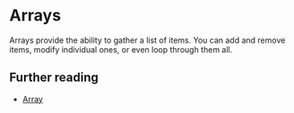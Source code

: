 # Arrays

Arrays provide the ability to gather a list of items. You can add and remove items, modify individual ones, or even loop through them all.

## Further reading

- [Array](https://developer.mozilla.org/en-US/docs/Web/JavaScript/Reference/Global_Objects/Array)
